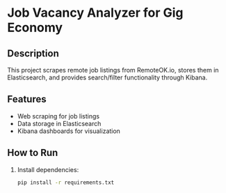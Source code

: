 # Job Vacancy Analyzer for Gig Economy

## Description
This project scrapes remote job listings from RemoteOK.io, stores them in Elasticsearch, and provides search/filter functionality through Kibana.

## Features
- Web scraping for job listings
- Data storage in Elasticsearch
- Kibana dashboards for visualization

## How to Run
1. Install dependencies:
   ```bash
   pip install -r requirements.txt
